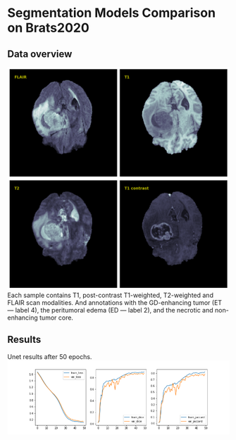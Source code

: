 # Segmentation Models Comparison on Brats2020

## Data overview
![different_modalities](figures/data_sample2.png?raw=true) 
Each sample contains T1, post-contrast T1-weighted, T2-weighted and FLAIR scan modalities. And annotations with the GD-enhancing tumor (ET — label 4), the peritumoral edema (ED — label 2), and the necrotic and non-enhancing tumor core.

## Results
Unet results after 50 epochs.
![unet_results_50ep](figures/unet_results_50ep.png?raw=true) 